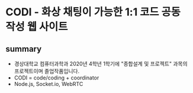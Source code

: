# CODI - 화상 채팅이 가능한 1:1 코드 공동 작성 웹 사이트
## summary
- 경상대학교 컴퓨터과학과 2020년 4학년 1학기에 "종합설계 및 프로젝트" 과목의 프로젝트이며 졸업작품입니다.
- CODI = code/coding + coordinator
- Node.js, Socket.io, WebRTC
